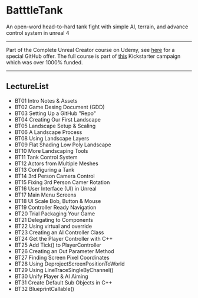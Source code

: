 # BatttleTank
An open-word head-to-hard tank fight with simple AI, terrain, and advance control system in unreal 4

****

Part of the Complete Unreal Creator course on Udemy, see [here](https://www.udemy.com/unrealcourse?couponCode=GitHubDiscount) for a special GitHub offer. The full course is part of [this](https://www.kickstarter.com/projects/bentristem/learn-to-make-video-games-unreal-developer-course) Kickstarter campaign which was over 1000% funded.


---
## LectureList
* BT01 Intro Notes & Assets
* BT02 Game Desing Document (GDD) 
* BT03 Setting Up a GitHub "Repo"
* BT04 Creating Our First Landscape
* BT05 Landscape Setup & Scaling
* BT06 A Landscape Process
* BT08 Using Landscape Layers
* BT09 Flat Shading Low Poly Landscape
* BT10 More Landscaping Tools
* BT11 Tank Control System
* BT12 Actors from Multiple Meshes
* BT13 Configuring a Tank
* BT14 3rd Person Camera Control
* BT15 Fixing 3rd Person Camer Rotation
* BT16 User Interface (UI) in Unreal
* BT17 Main Menu Screens
* BT18 UI Scale Bob, Button & Mouse
* BT19 Controller Ready Navigation
* BT20 Trial Packaging Your Game
* BT21 Delegating to Components
* BT22 Using virtual and override
* BT23 Creating an AI Controller Class
* BT24 Get the Player Controller with C++
* BT25 Add Tick() to PlayerController
* BT26 Creating an Out Parameter Method
* BT27 Finding Screen Pixel Coordinates
* BT28 Using DeprojectScreenPositionToWorld
* BT29 Using LineTraceSingleByChannel()
* BT30  Unify Player & AI Aiming
* BT31 Create Default Sub Objects in C++
* BT32 BlueprintCallable()